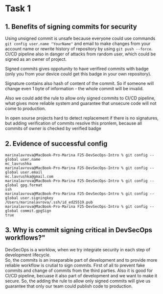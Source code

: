 # Task 1
## 1. Benefits of signing commits for security

Using unsigned commit is unsafe because everyone could use commands ```git config user.name "YourName"``` and email to make changes from your account name or rewrite history of repository by using ```git push --force```. CI/CD pipeline also in danger of attacks from random user, which could be signed as an owner of project.  

Signed commits gives oppotunity to have verifired commits with badge (only you from your device could get this badge in your own repository). 

Signature contains also hash of content of the commit. So if someone will change even 1 byte of information - the whole commit will be invalid.

Also we could add the rule to allow only signed commits to CI/CD pipeline, what gives more reliable system and guarantee that unsecure code will not come to production.  

In open sourse projects hard to detect replacement if there is no signatures, but adding verification of commits resolve this pronlem, because all commits of owner is checked by verified badge



## 2. Evidence of successful config
```
marinalavrova@MacBook-Pro-Marina F25-DevSecOps-Intro % git config --global user.name
mc_lavrushka
marinalavrova@MacBook-Pro-Marina F25-DevSecOps-Intro % git config --global user.email
mc.lavrushka@gmail.com
marinalavrova@MacBook-Pro-Marina F25-DevSecOps-Intro % git config --global gpg.format
ssh
marinalavrova@MacBook-Pro-Marina F25-DevSecOps-Intro % git config --global user.signingkey
/Users/marinalavrova/.ssh/id_ed25519.pub
marinalavrova@MacBook-Pro-Marina F25-DevSecOps-Intro % git config --global commit.gpgSign
true
```

## 3. Why is commit signing critical in DevSecOps workflows?"

DevSecOps is a worklow, when we try integrate security in each step of development lifecycle.  
So, the commits is an inseparable part of development and to provide more reliable workflow is crutial to sign commits. First of all to prevent fake commits and change of commits from the third parties. 
Also it is good for CI/CD pipeline, becuase it also part of development and we want to make it secure. So, the adding the rule to allow only signed commits will give us guarantee that only our team could publish code to production. 